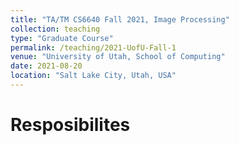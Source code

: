 ```yaml
---
title: "TA/TM CS6640 Fall 2021, Image Processing"
collection: teaching
type: "Graduate Course"
permalink: /teaching/2021-UofU-Fall-1
venue: "University of Utah, School of Computing"
date: 2021-08-20
location: "Salt Lake City, Utah, USA"
---
```



Resposibilites
======

